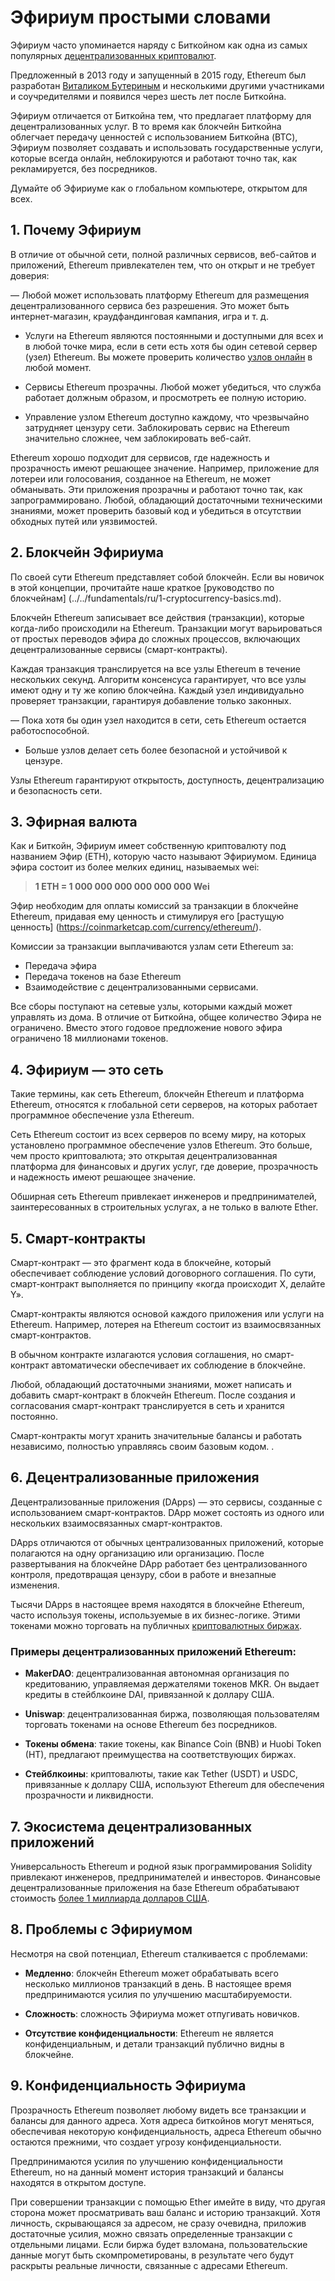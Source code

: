 # Эфириум простыми словами

Эфириум часто упоминается наряду с Биткойном как одна из самых популярных [децентрализованных криптовалют](../../fundamentals/ru/1-cryptocurrency-basics.md).

Предложенный в 2013 году и запущенный в 2015 году, Ethereum был разработан [Виталиком Бутериным](https://en.wikipedia.org/wiki/Vitalik_Buterin) и несколькими другими участниками и соучредителями и появился через шесть лет после Биткойна.

Эфириум отличается от Биткойна тем, что предлагает платформу для децентрализованных услуг. В то время как блокчейн Биткойна облегчает передачу ценностей с использованием Биткойна (BTC), Эфириум позволяет создавать и использовать государственные услуги, которые всегда онлайн, неблокируются и работают точно так, как рекламируется, без посредников.

Думайте об Эфириуме как о глобальном компьютере, открытом для всех.

## 1. Почему Эфириум

В отличие от обычной сети, полной различных сервисов, веб-сайтов и приложений, Ethereum привлекателен тем, что он открыт и не требует доверия:

— Любой может использовать платформу Ethereum для размещения децентрализованного сервиса без разрешения. Это может быть интернет-магазин, краудфандинговая кампания, игра и т. д.

- Услуги на Ethereum являются постоянными и доступными для всех и в любой точке мира, если в сети есть хотя бы один сетевой сервер (узел) Ethereum. Вы можете проверить количество [узлов онлайн](https://ethernodes.org) в любой момент.

- Сервисы Ethereum прозрачны. Любой может убедиться, что служба работает должным образом, и просмотреть ее полную историю.

- Управление узлом Ethereum доступно каждому, что чрезвычайно затрудняет цензуру сети. Заблокировать сервис на Ethereum значительно сложнее, чем заблокировать веб-сайт.

Ethereum хорошо подходит для сервисов, где надежность и прозрачность имеют решающее значение. Например, приложение для лотереи или голосования, созданное на Ethereum, не может обманывать. Эти приложения прозрачны и работают точно так, как запрограммировано. Любой, обладающий достаточными техническими знаниями, может проверить базовый код и убедиться в отсутствии обходных путей или уязвимостей.

## 2. Блокчейн Эфириума

По своей сути Ethereum представляет собой блокчейн. Если вы новичок в этой концепции, прочитайте наше краткое [руководство по блокчейнам] (../../fundamentals/ru/1-cryptocurrency-basics.md).

Блокчейн Ethereum записывает все действия (транзакции), которые когда-либо происходили на Ethereum. Транзакции могут варьироваться от простых переводов эфира до сложных процессов, включающих децентрализованные сервисы (смарт-контракты).

Каждая транзакция транслируется на все узлы Ethereum в течение нескольких секунд. Алгоритм консенсуса гарантирует, что все узлы имеют одну и ту же копию блокчейна. Каждый узел индивидуально проверяет транзакции, гарантируя добавление только законных.

— Пока хотя бы один узел находится в сети, сеть Ethereum остается работоспособной.
- Больше узлов делает сеть более безопасной и устойчивой к цензуре.

Узлы Ethereum гарантируют открытость, доступность, децентрализацию и безопасность сети.

## 3. Эфирная валюта

Как и Биткойн, Эфириум имеет собственную криптовалюту под названием Эфир (ETH), которую часто называют Эфириумом. Единица эфира состоит из более мелких единиц, называемых wei:

> **1 ETH = 1 000 000 000 000 000 000 Wei**

Эфир необходим для оплаты комиссий за транзакции в блокчейне Ethereum, придавая ему ценность и стимулируя его [растущую ценность] (https://coinmarketcap.com/currency/ethereum/).

Комиссии за транзакции выплачиваются узлам сети Ethereum за:
- Передача эфира
- Передача токенов на базе Ethereum
- Взаимодействие с децентрализованными сервисами.

Все сборы поступают на сетевые узлы, которыми каждый может управлять из дома. В отличие от Биткойна, общее количество Эфира не ограничено. Вместо этого годовое предложение нового эфира ограничено 18 миллионами токенов.

## 4. Эфириум — это сеть

Такие термины, как сеть Ethereum, блокчейн Ethereum и платформа Ethereum, относятся к глобальной сети серверов, на которых работает программное обеспечение узла Ethereum.

Сеть Ethereum состоит из всех серверов по всему миру, на которых установлено программное обеспечение узлов Ethereum. Это больше, чем просто криптовалюта; это открытая децентрализованная платформа для финансовых и других услуг, где доверие, прозрачность и надежность имеют решающее значение.

Обширная сеть Ethereum привлекает инженеров и предпринимателей, заинтересованных в строительных услугах, а не только в валюте Ether.

## 5. Смарт-контракты

Смарт-контракт — это фрагмент кода в блокчейне, который обеспечивает соблюдение условий договорного соглашения. По сути, смарт-контракт выполняется по принципу «когда происходит X, делайте Y».

Смарт-контракты являются основой каждого приложения или услуги на Ethereum. Например, лотерея на Ethereum состоит из взаимосвязанных смарт-контрактов.

В обычном контракте излагаются условия соглашения, но смарт-контракт автоматически обеспечивает их соблюдение в блокчейне.

Любой, обладающий достаточными знаниями, может написать и добавить смарт-контракт в блокчейн Ethereum. После создания и согласования смарт-контракт транслируется в сеть и хранится постоянно.

Смарт-контракты могут хранить значительные балансы и работать независимо, полностью управляясь своим базовым кодом. 
.

## 6. Децентрализованные приложения

Децентрализованные приложения (DApps) — это сервисы, созданные с использованием смарт-контрактов. DApp может состоять из одного или нескольких взаимосвязанных смарт-контрактов.

DApps отличаются от обычных централизованных приложений, которые полагаются на одну организацию или организацию. После развертывания на блокчейне DApp работает без централизованного контроля, предотвращая цензуру, сбои в работе и внезапные изменения.

Тысячи DApps в настоящее время находятся в блокчейне Ethereum, часто используя токены, используемые в их бизнес-логике. Этими токенами можно торговать на публичных [криптовалютных биржах](../../fundamentals/ru/6-buying-cryptocurrency-basics.md).

### Примеры децентрализованных приложений Ethereum:

- **MakerDAO**: децентрализованная автономная организация по кредитованию, управляемая держателями токенов MKR. Он выдает кредиты в стейблкоине DAI, привязанной к доллару США.

- **Uniswap**: децентрализованная биржа, позволяющая пользователям торговать токенами на основе Ethereum без посредников.

- **Токены обмена**: такие токены, как Binance Coin (BNB) и Huobi Token (HT), предлагают преимущества на соответствующих биржах.

- **Стейблкоины**: криптовалюты, такие как Tether (USDT) и USDC, привязанные к доллару США, используют Ethereum для обеспечения прозрачности и ликвидности.

## 7. Экосистема децентрализованных приложений

Универсальность Ethereum и родной язык программирования Solidity привлекают инженеров, предпринимателей и инвесторов. Финансовые децентрализованные приложения на базе Ethereum обрабатывают стоимость [более 1 миллиарда долларов США](https://cointelegraph.com/news/value-locked-in-crypto-defi-markets-hits-1-billion-milestone).

## 8. Проблемы с Эфириумом

Несмотря на свой потенциал, Ethereum сталкивается с проблемами:

- **Медленно**: блокчейн Ethereum может обрабатывать всего несколько миллионов транзакций в день. В настоящее время предпринимаются усилия по улучшению масштабируемости.

- **Сложность**: сложность Эфириума может отпугивать новичков.

- **Отсутствие конфиденциальности**: Ethereum не является конфиденциальным, и детали транзакций публично видны в блокчейне.

## 9. Конфиденциальность Эфириума

Прозрачность Ethereum позволяет любому видеть все транзакции и балансы для данного адреса. Хотя адреса биткойнов могут меняться, обеспечивая некоторую конфиденциальность, адреса Ethereum обычно остаются прежними, что создает угрозу конфиденциальности.

Предпринимаются усилия по улучшению конфиденциальности Ethereum, но на данный момент история транзакций и балансы находятся в открытом доступе.

При совершении транзакции с помощью Ether имейте в виду, что другая сторона может просматривать ваш баланс и историю транзакций. Хотя личность, скрывающаяся за адресом, не сразу очевидна, приложив достаточные усилия, можно связать определенные транзакции с отдельными лицами. Если биржа будет взломана, пользовательские данные могут быть скомпрометированы, в результате чего будут раскрыты реальные личности, связанные с адресами Ethereum.